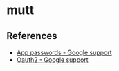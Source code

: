 # mutt

## References
* [App passwords - Google support](https://support.google.com/accounts/answer/185833?hl=en)
* [Oauth2 - Google support](https://developers.google.com/identity/protocols/oauth2)
